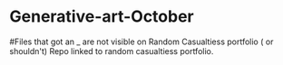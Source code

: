 # Generative-art-October


#Files that got an _ are not visible on Random Casualtiess portfolio ( or shouldn't)
Repo linked to random casualtiess portfolio. 